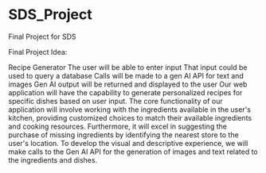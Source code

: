 # SDS_Project
Final Project for SDS




Final Project Idea:

Recipe Generator
The user will be able to enter input
That input could be used to query a database
Calls will be made to a gen AI API for text and images
Gen AI output will be returned and displayed to the user 
Our web application will have the capability to generate personalized recipes for specific dishes based on user input. The core functionality of our application will involve working with the ingredients available in the user's kitchen, providing customized choices to match their available ingredients and cooking resources. Furthermore, it will excel in suggesting the purchase of missing ingredients by identifying the nearest store to the user's location. To develop the visual and descriptive experience, we will make calls to the Gen AI API for the generation of images and text related to the ingredients and dishes.



